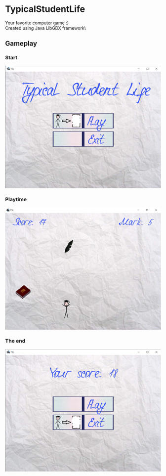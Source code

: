 # TypicalStudentLife
Your favorite computer game :)\
Created using Java LibGDX framework\
## Gameplay
### Start
![Start](https://github.com/aryunin/TypicalStudentLife/blob/master/preview/start.png "Start")
### Playtime
![Playtime](https://github.com/aryunin/TypicalStudentLife/blob/master/preview/play.png "Playtime")
### The end
![End](https://github.com/aryunin/TypicalStudentLife/blob/master/preview/end.png "End")
